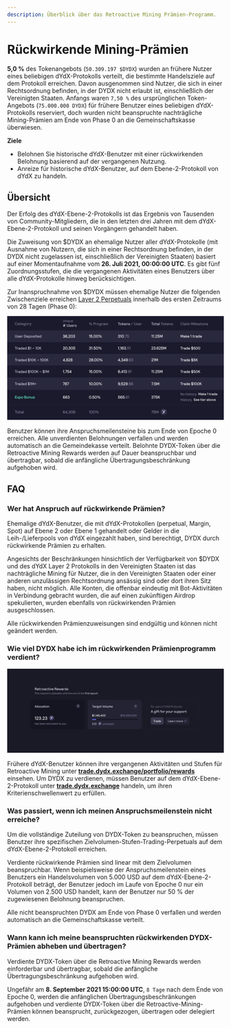 ```yaml
---
description: Überblick über das Retroactive Mining Prämien-Programm.
---
```


# Rückwirkende Mining-Prämien

**5,0 %** des Tokenangebots (`50.309.197 $DYDX`) wurden an frühere Nutzer eines beliebigen dYdX-Protokolls verteilt, die bestimmte Handelsziele auf dem Protokoll erreichen. Davon ausgenommen sind Nutzer, die sich in einer Rechtsordnung befinden, in der DYDX nicht erlaubt ist, einschließlich der Vereinigten Staaten. Anfangs waren `7,50 %` des ursprünglichen Token-Angebots (`75.000.000 DYDX`) für frühere Benutzer eines beliebigen dYdX-Protokolls reserviert, doch wurden nicht beanspruchte nachträgliche Mining-Prämien am Ende von Phase 0 an die Gemeinschaftskasse überwiesen.

**Ziele**

* Belohnen Sie historische dYdX-Benutzer mit einer rückwirkenden Belohnung basierend auf der vergangenen Nutzung.
* Anreize für historische dYdX-Benutzer, auf dem Ebene-2-Protokoll von dYdX zu handeln.

## Übersicht

Der Erfolg des dYdX-Ebene-2-Protokolls ist das Ergebnis von Tausenden von Community-Mitgliedern, die in den letzten drei Jahren mit dem dYdX-Ebene-2-Protokoll und seinen Vorgängern gehandelt haben.

Die Zuweisung von $DYDX an ehemalige Nutzer aller dYdX-Protokolle (mit Ausnahme von Nutzern, die sich in einer Rechtsordnung befinden, in der DYDX nicht zugelassen ist, einschließlich der Vereinigten Staaten) basiert auf einer Momentaufnahme vom **26. Juli 2021, 00:00:00 UTC**. Es gibt fünf Zuordnungsstufen, die die vergangenen Aktivitäten eines Benutzers über alle dYdX-Protokolle hinweg berücksichtigen.

Zur Inanspruchnahme von $DYDX müssen ehemalige Nutzer die folgenden Zwischenziele erreichen [Layer 2 Perpetuals](https://trade.dydx.exchange) innerhalb des ersten Zeitraums von 28 Tagen (Phase 0):

![](../.gitbook/assets/1-retroactive-buckets.png)

Benutzer können ihre Anspruchsmeilensteine bis zum Ende von Epoche 0 erreichen. Alle unverdienten Belohnungen verfallen und werden automatisch an die Gemeindekasse verteilt. Belohnte DYDX-Token über die Retroactive Mining Rewards werden auf Dauer beanspruchbar und übertragbar, sobald die anfängliche Übertragungsbeschränkung aufgehoben wird.

## **FAQ**

### **Wer hat Anspruch auf rückwirkende Prämien?**

Ehemalige dYdX-Benutzer, die mit dYdX-Protokollen (perpetual, Margin, Spot) auf Ebene 2 oder Ebene 1 gehandelt oder Gelder in die Leih-/Lieferpools von dYdX eingezahlt haben, sind berechtigt, DYDX durch rückwirkende Prämien zu erhalten.

Angesichts der Beschränkungen hinsichtlich der Verfügbarkeit von $DYDX und des dYdX Layer 2 Protokolls in den Vereinigten Staaten ist das nachträgliche Mining für Nutzer, die in den Vereinigten Staaten oder einer anderen unzulässigen Rechtsordnung ansässig sind oder dort ihren Sitz haben, nicht möglich. Alle Konten, die offenbar eindeutig mit Bot-Aktivitäten in Verbindung gebracht wurden, die auf einen zukünftigen Airdrop spekulierten, wurden ebenfalls von rückwirkenden Prämien ausgeschlossen.

Alle rückwirkenden Prämienzuweisungen sind endgültig und können nicht geändert werden.

### Wie viel DYDX habe ich im rückwirkenden Prämienprogramm verdient?

![Anspruchsmeilenstein und -fortschritt anzeigen](../.gitbook/assets/1-retroactive-earn-view.png)

Frühere dYdX-Benutzer können ihre vergangenen Aktivitäten und Stufen für Retroactive Mining unter [**trade.dydx.exchange/portfolio/rewards**](https://trade.dydx.exchange/portfolio/rewards) einsehen. Um DYDX zu verdienen, müssen Benutzer auf dem dYdX-Ebene-2-Protokoll unter [**trade.dydx.exchange**](https://trade.dydx.exchange/) handeln, um ihren Kriterienschwellenwert zu erfüllen.

### Was passiert, wenn ich meinen Anspruchsmeilenstein nicht erreiche?

Um die vollständige Zuteilung von DYDX-Token zu beanspruchen, müssen Benutzer ihre spezifischen Zielvolumen-Stufen-Trading-Perpetuals auf dem dYdX-Ebene-2-Protokoll erreichen.

Verdiente rückwirkende Prämien sind linear mit dem Zielvolumen beanspruchbar. Wenn beispielsweise der Anspruchsmeilenstein eines Benutzers ein Handelsvolumen von 5.000 USD auf dem dYdX-Ebene-2-Protokoll beträgt, der Benutzer jedoch im Laufe von Epoche 0 nur ein Volumen von 2.500 USD handelt, kann der Benutzer nur 50 % der zugewiesenen Belohnung beanspruchen.

Alle nicht beanspruchten DYDX am Ende von Phase 0 verfallen und werden automatisch an die Gemeinschaftskasse verteilt.

### Wann kann ich meine beanspruchten rückwirkenden DYDX-Prämien abheben und übertragen?

Verdiente DYDX-Token über die Retroactive Mining Rewards werden einforderbar und übertragbar, sobald die anfängliche Übertragungsbeschränkung aufgehoben wird.

Ungefähr am **8. September 2021 15:00:00 UTC**, `8 Tage` nach dem Ende von Epoche 0, werden die anfänglichen Übertragungsbeschränkungen aufgehoben und verdiente DYDX-Token über die Retroactive-Mining-Prämien können beansprucht, zurückgezogen, übertragen oder delegiert werden.
